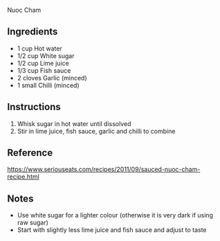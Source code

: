 Nuoc Cham

## Ingredients

- 1 cup Hot water
- 1/2 cup White sugar
- 1/2 cup Lime juice
- 1/3 cup Fish sauce
- 2 cloves Garlic (minced)
- 1 small Chilli (minced)

## Instructions

1. Whisk sugar in hot water until dissolved
2. Stir in lime juice, fish sauce, garlic and chilli to combine

## Reference

https://www.seriouseats.com/recipes/2011/09/sauced-nuoc-cham-recipe.html

## Notes

- Use white sugar for a lighter colour (otherwise it is very dark if using raw sugar)
- Start with slightly less lime juice and fish sauce and adjust to taste

